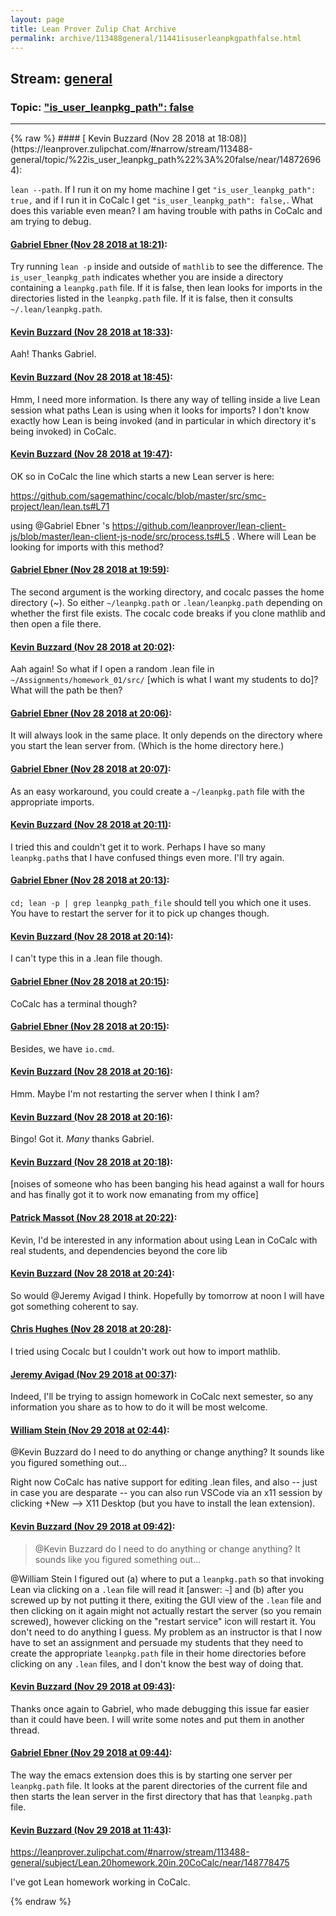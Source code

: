 ```yaml
---
layout: page
title: Lean Prover Zulip Chat Archive 
permalink: archive/113488general/11441isuserleanpkgpathfalse.html
---
```


## Stream: [general](https://leanprover-community.github.io/archive/113488general/index.html)
### Topic: ["is_user_leanpkg_path": false](https://leanprover-community.github.io/archive/113488general/11441isuserleanpkgpathfalse.html)

---

<base href="https://leanprover.zulipchat.com">
{% raw %}
#### [ Kevin Buzzard (Nov 28 2018 at 18:08)](https://leanprover.zulipchat.com/#narrow/stream/113488-general/topic/%22is_user_leanpkg_path%22%3A%20false/near/148726964):
<p><code>lean --path</code>. If I run it on my home machine I get <code>"is_user_leanpkg_path": true,</code> and if I run it in CoCalc I get <code>"is_user_leanpkg_path": false,</code>. What does this variable even mean? I am having trouble with paths in CoCalc and am trying to debug.</p>

#### [ Gabriel Ebner (Nov 28 2018 at 18:21)](https://leanprover.zulipchat.com/#narrow/stream/113488-general/topic/%22is_user_leanpkg_path%22%3A%20false/near/148727956):
<p>Try running <code>lean -p</code> inside and outside of <code>mathlib</code> to see the difference.  The <code>is_user_leanpkg_path</code> indicates whether you are inside a directory containing a <code>leanpkg.path</code> file.  If it is false, then lean looks for imports in the directories listed in the <code>leanpkg.path</code> file.  If it is false, then it consults <code>~/.lean/leanpkg.path</code>.</p>

#### [ Kevin Buzzard (Nov 28 2018 at 18:33)](https://leanprover.zulipchat.com/#narrow/stream/113488-general/topic/%22is_user_leanpkg_path%22%3A%20false/near/148728778):
<p>Aah! Thanks Gabriel.</p>

#### [ Kevin Buzzard (Nov 28 2018 at 18:45)](https://leanprover.zulipchat.com/#narrow/stream/113488-general/topic/%22is_user_leanpkg_path%22%3A%20false/near/148729505):
<p>Hmm, I need more information. Is there any way of telling inside a live Lean session what paths Lean is using when it looks for imports? I don't know exactly how Lean is being invoked (and in particular in which directory it's being invoked) in CoCalc.</p>

#### [ Kevin Buzzard (Nov 28 2018 at 19:47)](https://leanprover.zulipchat.com/#narrow/stream/113488-general/topic/%22is_user_leanpkg_path%22%3A%20false/near/148733549):
<p>OK so in CoCalc the line which starts a new Lean server is here:</p>
<p><a href="https://github.com/sagemathinc/cocalc/blob/master/src/smc-project/lean/lean.ts#L71" target="_blank" title="https://github.com/sagemathinc/cocalc/blob/master/src/smc-project/lean/lean.ts#L71">https://github.com/sagemathinc/cocalc/blob/master/src/smc-project/lean/lean.ts#L71</a></p>
<p>using <span class="user-mention" data-user-id="110043">@Gabriel Ebner</span> 's <a href="https://github.com/leanprover/lean-client-js/blob/master/lean-client-js-node/src/process.ts#L5" target="_blank" title="https://github.com/leanprover/lean-client-js/blob/master/lean-client-js-node/src/process.ts#L5">https://github.com/leanprover/lean-client-js/blob/master/lean-client-js-node/src/process.ts#L5</a> . Where will Lean be looking for imports with this method?</p>

#### [ Gabriel Ebner (Nov 28 2018 at 19:59)](https://leanprover.zulipchat.com/#narrow/stream/113488-general/topic/%22is_user_leanpkg_path%22%3A%20false/near/148734474):
<p>The second argument is the working directory, and cocalc passes the home directory (~).  So either <code>~/leanpkg.path</code> or <code>.lean/leanpkg.path</code> depending on whether the first file exists.  The cocalc code breaks if you clone mathlib and then open a file there.</p>

#### [ Kevin Buzzard (Nov 28 2018 at 20:02)](https://leanprover.zulipchat.com/#narrow/stream/113488-general/topic/%22is_user_leanpkg_path%22%3A%20false/near/148734755):
<p>Aah again! So what if I open a random .lean file in <code>~/Assignments/homework_01/src/</code> [which is what I want my students to do]? What will the path be then?</p>

#### [ Gabriel Ebner (Nov 28 2018 at 20:06)](https://leanprover.zulipchat.com/#narrow/stream/113488-general/topic/%22is_user_leanpkg_path%22%3A%20false/near/148735038):
<p>It will always look in the same place.  It only depends on the directory where you start the lean server from.  (Which is the home directory here.)</p>

#### [ Gabriel Ebner (Nov 28 2018 at 20:07)](https://leanprover.zulipchat.com/#narrow/stream/113488-general/topic/%22is_user_leanpkg_path%22%3A%20false/near/148735106):
<p>As an easy workaround, you could create a <code>~/leanpkg.path</code> file with the appropriate imports.</p>

#### [ Kevin Buzzard (Nov 28 2018 at 20:11)](https://leanprover.zulipchat.com/#narrow/stream/113488-general/topic/%22is_user_leanpkg_path%22%3A%20false/near/148735389):
<p>I tried this and couldn't get it to work. Perhaps I have so many <code>leanpkg.path</code>s that I have confused things even more. I'll try again.</p>

#### [ Gabriel Ebner (Nov 28 2018 at 20:13)](https://leanprover.zulipchat.com/#narrow/stream/113488-general/topic/%22is_user_leanpkg_path%22%3A%20false/near/148735503):
<p><code>cd; lean -p | grep leanpkg_path_file</code> should tell you which one it uses.  You have to restart the server for it to pick up changes though.</p>

#### [ Kevin Buzzard (Nov 28 2018 at 20:14)](https://leanprover.zulipchat.com/#narrow/stream/113488-general/topic/%22is_user_leanpkg_path%22%3A%20false/near/148735593):
<p>I can't type this in a .lean file though.</p>

#### [ Gabriel Ebner (Nov 28 2018 at 20:15)](https://leanprover.zulipchat.com/#narrow/stream/113488-general/topic/%22is_user_leanpkg_path%22%3A%20false/near/148735672):
<p>CoCalc has a terminal though?</p>

#### [ Gabriel Ebner (Nov 28 2018 at 20:15)](https://leanprover.zulipchat.com/#narrow/stream/113488-general/topic/%22is_user_leanpkg_path%22%3A%20false/near/148735695):
<p>Besides, we have <code>io.cmd</code>.</p>

#### [ Kevin Buzzard (Nov 28 2018 at 20:16)](https://leanprover.zulipchat.com/#narrow/stream/113488-general/topic/%22is_user_leanpkg_path%22%3A%20false/near/148735784):
<p>Hmm. Maybe I'm not restarting the server when I think I am?</p>

#### [ Kevin Buzzard (Nov 28 2018 at 20:16)](https://leanprover.zulipchat.com/#narrow/stream/113488-general/topic/%22is_user_leanpkg_path%22%3A%20false/near/148735800):
<p>Bingo! Got it. <em>Many</em> thanks Gabriel.</p>

#### [ Kevin Buzzard (Nov 28 2018 at 20:18)](https://leanprover.zulipchat.com/#narrow/stream/113488-general/topic/%22is_user_leanpkg_path%22%3A%20false/near/148735887):
<p>[noises of someone who has been banging his head against a wall for hours and has finally got it to work now emanating from my office]</p>

#### [ Patrick Massot (Nov 28 2018 at 20:22)](https://leanprover.zulipchat.com/#narrow/stream/113488-general/topic/%22is_user_leanpkg_path%22%3A%20false/near/148736165):
<p>Kevin, I'd be interested in any information about using Lean in CoCalc with real students, and dependencies beyond the core lib</p>

#### [ Kevin Buzzard (Nov 28 2018 at 20:24)](https://leanprover.zulipchat.com/#narrow/stream/113488-general/topic/%22is_user_leanpkg_path%22%3A%20false/near/148736343):
<p>So would <span class="user-mention" data-user-id="110865">@Jeremy Avigad</span> I think. Hopefully by tomorrow at noon I will have got something coherent to say.</p>

#### [ Chris Hughes (Nov 28 2018 at 20:28)](https://leanprover.zulipchat.com/#narrow/stream/113488-general/topic/%22is_user_leanpkg_path%22%3A%20false/near/148736647):
<p>I tried using Cocalc but I couldn't work out how to import mathlib.</p>

#### [ Jeremy Avigad (Nov 29 2018 at 00:37)](https://leanprover.zulipchat.com/#narrow/stream/113488-general/topic/%22is_user_leanpkg_path%22%3A%20false/near/148752688):
<p>Indeed, I'll be trying to assign homework in CoCalc next semester, so any information you share as to how to do it will be most welcome.</p>

#### [ William Stein (Nov 29 2018 at 02:44)](https://leanprover.zulipchat.com/#narrow/stream/113488-general/topic/%22is_user_leanpkg_path%22%3A%20false/near/148758612):
<p><span class="user-mention" data-user-id="110038">@Kevin Buzzard</span>  do I need to do anything or change anything?  It sounds like you figured something out...</p>
<p>Right now CoCalc has native support for editing .lean files, and also -- just in case you are desparate -- you can also run VSCode via an x11 session by clicking +New --&gt; X11 Desktop (but you have to install the lean extension).</p>

#### [ Kevin Buzzard (Nov 29 2018 at 09:42)](https://leanprover.zulipchat.com/#narrow/stream/113488-general/topic/%22is_user_leanpkg_path%22%3A%20false/near/148773021):
<blockquote>
<p><span class="user-mention" data-user-id="110038">@Kevin Buzzard</span>  do I need to do anything or change anything?  It sounds like you figured something out...</p>
</blockquote>
<p><span class="user-mention" data-user-id="116034">@William Stein</span>  I figured out (a) where to put a <code>leanpkg.path</code> so that invoking Lean via clicking on a <code>.lean</code> file will read it [answer: <code>~</code>] and (b) after you screwed up by not putting it there, exiting the GUI view of the <code>.lean</code> file and then clicking on it again might not actually restart the server (so you remain screwed), however clicking on the "restart service" icon will restart it. You don't need to do anything I guess. My problem as an instructor is that I now have to set an assignment and persuade my students that they need to create the appropriate <code>leanpkg.path</code> file in their home directories before clicking on any <code>.lean</code> files, and I don't know the best way of doing that.</p>

#### [ Kevin Buzzard (Nov 29 2018 at 09:43)](https://leanprover.zulipchat.com/#narrow/stream/113488-general/topic/%22is_user_leanpkg_path%22%3A%20false/near/148773037):
<p>Thanks once again to Gabriel, who made debugging this issue far easier than it could have been. I will write some notes and put them in another thread.</p>

#### [ Gabriel Ebner (Nov 29 2018 at 09:44)](https://leanprover.zulipchat.com/#narrow/stream/113488-general/topic/%22is_user_leanpkg_path%22%3A%20false/near/148773092):
<p>The way the emacs extension does this is by starting one server per <code>leanpkg.path</code> file.  It looks at the parent directories of the current file and then starts the lean server in the first directory that has that <code>leanpkg.path</code> file.</p>

#### [ Kevin Buzzard (Nov 29 2018 at 11:43)](https://leanprover.zulipchat.com/#narrow/stream/113488-general/topic/%22is_user_leanpkg_path%22%3A%20false/near/148778499):
<p><a href="#narrow/stream/113488-general/subject/Lean.20homework.20in.20CoCalc/near/148778475" title="#narrow/stream/113488-general/subject/Lean.20homework.20in.20CoCalc/near/148778475">https://leanprover.zulipchat.com/#narrow/stream/113488-general/subject/Lean.20homework.20in.20CoCalc/near/148778475</a></p>
<p>I've got Lean homework working in CoCalc.</p>


{% endraw %}
